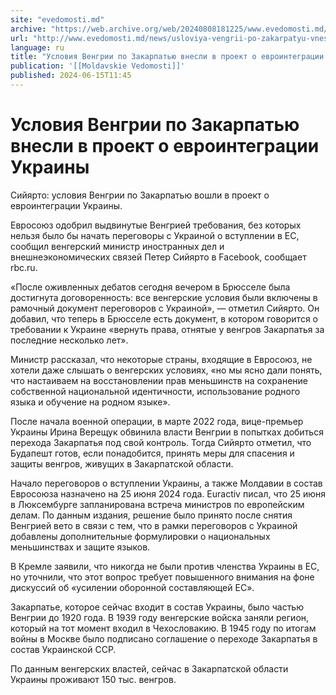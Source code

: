 ```yaml
---
site: "evedomosti.md"
archive: "https://web.archive.org/web/20240808181225/www.evedomosti.md/news/usloviya-vengrii-po-zakarpatyu-vnesli-v-proekt-o-evrointegra"
url: "http://www.evedomosti.md/news/usloviya-vengrii-po-zakarpatyu-vnesli-v-proekt-o-evrointegra"
language: ru
title: "Условия Венгрии по Закарпатью внесли в проект о евроинтеграции Украины"
publication: '[[Moldavskie Vedomosti]]'
published: 2024-06-15T11:45
---
```


# Условия Венгрии по Закарпатью внесли в проект о евроинтеграции Украины

Сийярто: условия Венгрии по Закарпатью вошли в проект о евроинтеграции Украины.

Евросоюз одобрил выдвинутые Венгрией требования, без которых нельзя было бы начать переговоры с Украиной о вступлении в ЕС, сообщил венгерский министр иностранных дел и внешнеэкономических связей Петер Сийярто в Facebook, сообщает rbc.ru.

«После оживленных дебатов сегодня вечером в Брюсселе была достигнута договоренность: все венгерские условия были включены в рамочный документ переговоров с Украиной», — отметил Сийярто. Он добавил, что теперь в Брюсселе есть документ, в котором говорится о требовании к Украине «вернуть права, отнятые у венгров Закарпатья за последние несколько лет».

Министр рассказал, что некоторые страны, входящие в Евросоюз, не хотели даже слышать о венгерских условиях, «но мы ясно дали понять, что настаиваем на восстановлении прав меньшинств на сохранение собственной национальной идентичности, использование родного языка и обучение на родном языке».

После начала военной операции, в марте 2022 года, вице-премьер Украины Ирина Верещук обвинила власти Венгрии в попытках добиться перехода Закарпатья под свой контроль. Тогда Сийярто отметил, что Будапешт готов, если понадобится, принять меры для спасения и защиты венгров, живущих в Закарпатской области.

Начало переговоров о вступлении Украины, а также Молдавии в состав Евросоюза назначено на 25 июня 2024 года. Euractiv писал, что 25 июня в Люксембурге запланирована встреча министров по европейским делам. По данным издания, решение было принято после снятия Венгрией вето в связи с тем, что в рамки переговоров с Украиной добавлены дополнительные формулировки о национальных меньшинствах и защите языков.

В Кремле заявили, что никогда не были против членства Украины в ЕС, но уточнили, что этот вопрос требует повышенного внимания на фоне дискуссий об «усилении оборонной составляющей ЕС».

Закарпатье, которое сейчас входит в состав Украины, было частью Венгрии до 1920 года. В 1939 году венгерские войска заняли регион, который на тот момент входил в Чехословакию. В 1945 году по итогам войны в Москве было подписано соглашение о переходе Закарпатья в состав Украинской ССР.

По данным венгерских властей, сейчас в Закарпатской области Украины проживают 150 тыс. венгров.